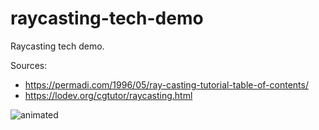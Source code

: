 # raycasting-tech-demo
Raycasting tech demo.

Sources:
  - https://permadi.com/1996/05/ray-casting-tutorial-table-of-contents/
  - https://lodev.org/cgtutor/raycasting.html

<img src="https://media.giphy.com/media/v1.Y2lkPTc5MGI3NjExM3Z6a2FqemdwZmtrb2VtOTc4b3Z4ZjN1bTVkMmNwNmR4ZzV0bmFqYSZlcD12MV9pbnRlcm5hbF9naWZfYnlfaWQmY3Q9Zw/UBHhG92rEo9AD3MiLD/giphy.gif" alt="animated" />
